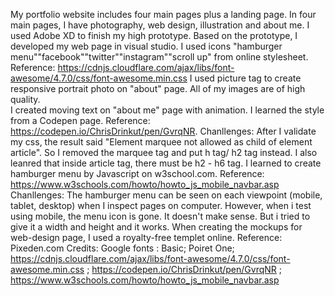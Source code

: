 My portfolio website includes four main pages plus a landing page. In four main pages, I have photography, web design, illustration and about me. I used Adobe XD to finish my high prototype. Based on the prototype, I developed my web page in visual studio. 
I used icons "hamburger menu""facebook""twitter""instagram""scroll up" from online stylesheet. Reference: https://cdnjs.cloudflare.com/ajax/libs/font-awesome/4.7.0/css/font-awesome.min.css
I used picture tag to create responsive portrait photo on "about" page. All of my images are of high quality.  
I created moving text on "about me" page with animation. I learned the style from a Codepen page. Reference:  https://codepen.io/ChrisDrinkut/pen/GvrqNR. 
Chanllenges: After I validate my css, the result said "Element marquee not allowed as child of element article". So I removed the marquee tag and put h tag/ h2 tag instead. I also leanred that inside article tag, there must be h2 - h6 tag. 
I learned to create hamburger menu by Javascript on w3school.com. Reference: https://www.w3schools.com/howto/howto_js_mobile_navbar.asp
Chanllenges: The hamburger menu can be seen on each viewpoint (mobile, tablet, desktop) when I inspect pages on computer. However, when i test using mobile, the menu icon is gone. It doesn't make sense. But i tried to give it a width and height and it works. 
When creating the mockups for web-design page, I used a royalty-free templet online. Reference: Pixeden.com
Credits: 
Google fonts : Basic; Poiret One;
https://cdnjs.cloudflare.com/ajax/libs/font-awesome/4.7.0/css/font-awesome.min.css ;
https://codepen.io/ChrisDrinkut/pen/GvrqNR ;
https://www.w3schools.com/howto/howto_js_mobile_navbar.asp
